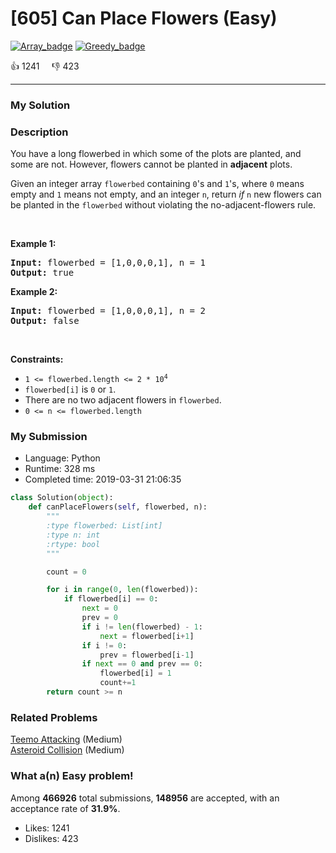 # [605] Can Place Flowers (Easy)

[![Array_badge](https://img.shields.io/badge/topic-Array-green.svg)](https://leetcode.com/problems/can-place-flowers/)  [![Greedy_badge](https://img.shields.io/badge/topic-Greedy-green.svg)](https://leetcode.com/problems/can-place-flowers/) 

:+1: 1241 &nbsp; &nbsp; :thumbsdown: 423

---

### My Solution


### Description
<p>You have a long flowerbed in which some of the plots are planted, and some are not. However, flowers cannot be planted in <strong>adjacent</strong> plots.</p>

<p>Given an integer array&nbsp;<code>flowerbed</code>&nbsp;containing <code>0</code>&#39;s and <code>1</code>&#39;s, where <code>0</code> means empty and <code>1</code> means not empty,&nbsp;and an integer <code>n</code>, return <em>if</em> <code>n</code> new flowers can be planted in the <code>flowerbed</code>&nbsp;without violating the no-adjacent-flowers rule.</p>

<p>&nbsp;</p>
<p><strong>Example 1:</strong></p>
<pre><strong>Input:</strong> flowerbed = [1,0,0,0,1], n = 1
<strong>Output:</strong> true
</pre><p><strong>Example 2:</strong></p>
<pre><strong>Input:</strong> flowerbed = [1,0,0,0,1], n = 2
<strong>Output:</strong> false
</pre>
<p>&nbsp;</p>
<p><strong>Constraints:</strong></p>

<ul>
	<li><code>1 &lt;= flowerbed.length &lt;= 2 * 10<sup>4</sup></code></li>
	<li><code>flowerbed[i]</code> is <code>0</code> or <code>1</code>.</li>
	<li>There are no two adjacent flowers in <code>flowerbed</code>.</li>
	<li><code>0 &lt;= n &lt;= flowerbed.length</code></li>
</ul>



### My Submission

- Language: Python
- Runtime: 328 ms
- Completed time: 2019-03-31 21:06:35

```Python
class Solution(object):
    def canPlaceFlowers(self, flowerbed, n):
        """
        :type flowerbed: List[int]
        :type n: int
        :rtype: bool
        """

        count = 0

        for i in range(0, len(flowerbed)):
            if flowerbed[i] == 0:
                next = 0
                prev = 0
                if i != len(flowerbed) - 1:
                    next = flowerbed[i+1]
                if i != 0:
                    prev = flowerbed[i-1]
                if next == 0 and prev == 0:
                    flowerbed[i] = 1
                    count+=1
        return count >= n
```


### Related Problems
[Teemo Attacking](https://leetcode.com/problems/teemo-attacking/) (Medium) <br>
[Asteroid Collision](https://leetcode.com/problems/asteroid-collision/) (Medium) <br>



### What a(n) Easy problem!
Among **466926** total submissions, **148956** are accepted, with an acceptance rate of **31.9%**. <br>

- Likes: 1241
- Dislikes: 423

